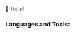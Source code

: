 👋 Hello!

### Languages and Tools:


<!---
KitTechGit/KitTechGit is a ✨ special ✨ repository because its `README.md` (this file) appears on your GitHub profile.
You can click the Preview link to take a look at your changes.
--->
